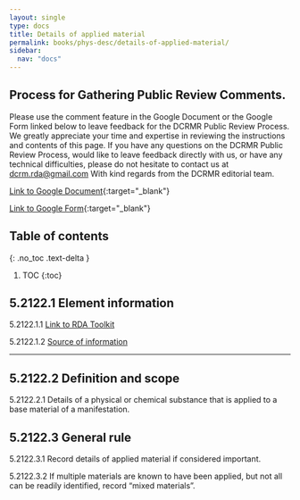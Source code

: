 ```yaml
---
layout: single
type: docs
title: Details of applied material
permalink: books/phys-desc/details-of-applied-material/
sidebar:
  nav: "docs"
---
```


## Process for Gathering Public Review Comments.
Please use the comment feature in the Google Document or the Google Form linked below to leave feedback for the DCRMR Public Review Process.  We greatly appreciate your time and expertise in reviewing the instructions and contents of this page.  If you have any questions on the DCRMR Public Review Process, would like to leave feedback directly with us, or have any technical difficulties, please do not hesitate to contact us at dcrm.rda@gmail.com  With kind regards from the DCRMR editorial team.

[Link to Google Document](https://docs.google.com/document/d/1Ap4kF7HFV6m4rktIDaP6VvAGwCsTUOtBn9W3ckkzlko/edit){:target="_blank"}

[Link to Google Form](https://docs.google.com/forms/d/e/1FAIpQLSdNtJkbY1mngdTcvCoB7zZcpaIuuKHvlbyiidP-QunDy14VcQ/viewform){:target="_blank"}

## Table of contents
{: .no_toc .text-delta }

1. TOC
{:toc}

## 5.2122.1 Element information

<a name="5.2122.1.1">5.2122.1.1</a> [Link to RDA Toolkit](https://beta.rdatoolkit.org/Content?externalId=en-US_ala-a272b070-0b22-3745-93bc-d21d622f422b)

<a name="5.2122.1.2">5.2122.1.2</a> [Source of information](/DCRMR/phys-desc/)

---

## 5.2122.2 Definition and scope

<a name="5.2122.2.1">5.2122.2.1</a> Details of a physical or chemical substance that is applied to a base material of a manifestation.

## 5.2122.3 General rule 

<a name="5.2122.3.1">5.2122.3.1</a> Record details of applied material if considered important.

<a name="5.2122.3.2">5.2122.3.2</a> If multiple materials are known to have been applied, but not all can be readily identified, record “mixed materials”.
